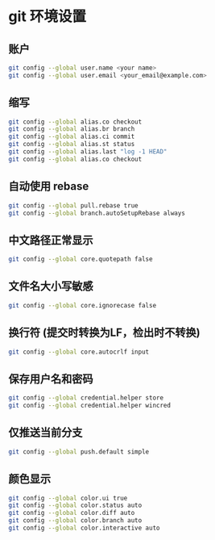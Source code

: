 # git 环境设置

## 账户

``` bash
git config --global user.name <your name>
git config --global user.email <your_email@example.com>
```

## 缩写

``` bash
git config --global alias.co checkout
git config --global alias.br branch
git config --global alias.ci commit
git config --global alias.st status
git config --global alias.last "log -1 HEAD"
git config --global alias.co checkout
```

## 自动使用 rebase

``` bash
git config --global pull.rebase true
git config --global branch.autoSetupRebase always
```

## 中文路径正常显示

``` bash
git config --global core.quotepath false
```

## 文件名大小写敏感

``` bash
git config --global core.ignorecase false
```

## 换行符 (提交时转换为LF，检出时不转换)

``` bash
git config --global core.autocrlf input
```

## 保存用户名和密码

``` bash
git config --global credential.helper store
git config --global credential.helper wincred
```


## 仅推送当前分支

``` bash
git config --global push.default simple
```

## 颜色显示

``` bash
git config --global color.ui true
git config --global color.status auto
git config --global color.diff auto
git config --global color.branch auto
git config --global color.interactive auto
```

